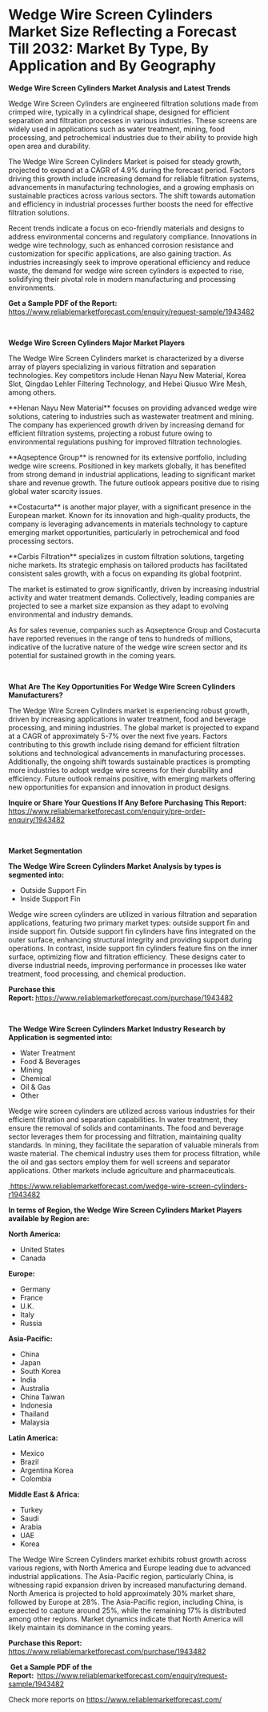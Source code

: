 <p><h1>Wedge Wire Screen Cylinders Market Size Reflecting a Forecast Till 2032: Market By Type, By Application and By Geography</h1></p><p><strong>Wedge Wire Screen Cylinders Market Analysis and Latest Trends</strong></p>
<p><p>Wedge Wire Screen Cylinders are engineered filtration solutions made from crimped wire, typically in a cylindrical shape, designed for efficient separation and filtration processes in various industries. These screens are widely used in applications such as water treatment, mining, food processing, and petrochemical industries due to their ability to provide high open area and durability.</p><p>The Wedge Wire Screen Cylinders Market is poised for steady growth, projected to expand at a CAGR of 4.9% during the forecast period. Factors driving this growth include increasing demand for reliable filtration systems, advancements in manufacturing technologies, and a growing emphasis on sustainable practices across various sectors. The shift towards automation and efficiency in industrial processes further boosts the need for effective filtration solutions.</p><p>Recent trends indicate a focus on eco-friendly materials and designs to address environmental concerns and regulatory compliance. Innovations in wedge wire technology, such as enhanced corrosion resistance and customization for specific applications, are also gaining traction. As industries increasingly seek to improve operational efficiency and reduce waste, the demand for wedge wire screen cylinders is expected to rise, solidifying their pivotal role in modern manufacturing and processing environments.</p></p>
<p><strong>Get a Sample PDF of the Report:&nbsp;</strong> <a href="https://www.reliablemarketforecast.com/enquiry/request-sample/1943482?utm_campaign=1766&utm_medium=2&utm_source=Github&utm_content=ia&utm_term=17022025&utm_id=wedge-wire-screen-cylinders">https://www.reliablemarketforecast.com/enquiry/request-sample/1943482</a></p>
<p>&nbsp;</p>
<p><strong>Wedge Wire Screen Cylinders Major Market Players</strong></p>
<p><p>The Wedge Wire Screen Cylinders market is characterized by a diverse array of players specializing in various filtration and separation technologies. Key competitors include Henan Nayu New Material, Korea Slot, Qingdao Lehler Filtering Technology, and Hebei Qiusuo Wire Mesh, among others. </p><p>**Henan Nayu New Material** focuses on providing advanced wedge wire solutions, catering to industries such as wastewater treatment and mining. The company has experienced growth driven by increasing demand for efficient filtration systems, projecting a robust future owing to environmental regulations pushing for improved filtration technologies.</p><p>**Aqseptence Group** is renowned for its extensive portfolio, including wedge wire screens. Positioned in key markets globally, it has benefited from strong demand in industrial applications, leading to significant market share and revenue growth. The future outlook appears positive due to rising global water scarcity issues.</p><p>**Costacurta** is another major player, with a significant presence in the European market. Known for its innovation and high-quality products, the company is leveraging advancements in materials technology to capture emerging market opportunities, particularly in petrochemical and food processing sectors.</p><p>**Carbis Filtration** specializes in custom filtration solutions, targeting niche markets. Its strategic emphasis on tailored products has facilitated consistent sales growth, with a focus on expanding its global footprint.</p><p>The market is estimated to grow significantly, driven by increasing industrial activity and water treatment demands. Collectively, leading companies are projected to see a market size expansion as they adapt to evolving environmental and industry demands.</p><p>As for sales revenue, companies such as Aqseptence Group and Costacurta have reported revenues in the range of tens to hundreds of millions, indicative of the lucrative nature of the wedge wire screen sector and its potential for sustained growth in the coming years.</p></p>
<p>&nbsp;</p>
<p><strong>What Are The Key Opportunities For Wedge Wire Screen Cylinders Manufacturers?</strong></p>
<p><p>The Wedge Wire Screen Cylinders market is experiencing robust growth, driven by increasing applications in water treatment, food and beverage processing, and mining industries. The global market is projected to expand at a CAGR of approximately 5-7% over the next five years. Factors contributing to this growth include rising demand for efficient filtration solutions and technological advancements in manufacturing processes. Additionally, the ongoing shift towards sustainable practices is prompting more industries to adopt wedge wire screens for their durability and efficiency. Future outlook remains positive, with emerging markets offering new opportunities for expansion and innovation in product designs.</p></p>
<p><strong>Inquire or Share Your Questions If Any Before Purchasing This Report:</strong> <a href="https://www.reliablemarketforecast.com/enquiry/pre-order-enquiry/1943482?utm_campaign=1766&utm_medium=2&utm_source=Github&utm_content=ia&utm_term=17022025&utm_id=wedge-wire-screen-cylinders">https://www.reliablemarketforecast.com/enquiry/pre-order-enquiry/1943482</a></p>
<p>&nbsp;</p>
<p><strong>Market Segmentation</strong></p>
<p><strong>The Wedge Wire Screen Cylinders Market Analysis by types is segmented into:</strong></p>
<p><ul><li>Outside Support Fin</li><li>Inside Support Fin</li></ul></p>
<p><p>Wedge wire screen cylinders are utilized in various filtration and separation applications, featuring two primary market types: outside support fin and inside support fin. Outside support fin cylinders have fins integrated on the outer surface, enhancing structural integrity and providing support during operations. In contrast, inside support fin cylinders feature fins on the inner surface, optimizing flow and filtration efficiency. These designs cater to diverse industrial needs, improving performance in processes like water treatment, food processing, and chemical production.</p></p>
<p><strong>Purchase this Report:&nbsp;</strong><a href="https://www.reliablemarketforecast.com/purchase/1943482?utm_campaign=1766&utm_medium=2&utm_source=Github&utm_content=ia&utm_term=17022025&utm_id=wedge-wire-screen-cylinders">https://www.reliablemarketforecast.com/purchase/1943482</a></p>
<p>&nbsp;</p>
<p><strong>The Wedge Wire Screen Cylinders Market Industry Research by Application is segmented into:</strong></p>
<p><ul><li>Water Treatment</li><li>Food & Beverages</li><li>Mining</li><li>Chemical</li><li>Oil & Gas</li><li>Other</li></ul></p>
<p><p>Wedge wire screen cylinders are utilized across various industries for their efficient filtration and separation capabilities. In water treatment, they ensure the removal of solids and contaminants. The food and beverage sector leverages them for processing and filtration, maintaining quality standards. In mining, they facilitate the separation of valuable minerals from waste material. The chemical industry uses them for process filtration, while the oil and gas sectors employ them for well screens and separator applications. Other markets include agriculture and pharmaceuticals.</p></p>
<p><a href="https://www.reliablemarketforecast.com/wedge-wire-screen-cylinders-r1943482?utm_campaign=1766&utm_medium=2&utm_source=Github&utm_content=ia&utm_term=17022025&utm_id=wedge-wire-screen-cylinders">&nbsp;https://www.reliablemarketforecast.com/wedge-wire-screen-cylinders-r1943482</a></p>
<p><strong>In terms of Region, the Wedge Wire Screen Cylinders Market Players available by Region are:</strong></p>
<p>
    <p> <strong> North America: </strong>
        <ul>
            <li>United States</li>
            <li>Canada</li>
        </ul>
        </p> 
    <p> <strong> Europe: </strong>
        <ul>
            <li>Germany</li>
            <li>France</li>
            <li>U.K.</li>
            <li>Italy</li>
            <li>Russia</li>
        </ul>
        </p> 
    <p> <strong> Asia-Pacific: </strong>
        <ul>
            <li>China</li>
            <li>Japan</li>
            <li>South Korea</li>
            <li>India</li>
            <li>Australia</li>
            <li>China Taiwan</li>
            <li>Indonesia</li>
            <li>Thailand</li>
            <li>Malaysia</li>
        </ul>
        </p> 
    <p> <strong> Latin America: </strong>
        <ul>
            <li>Mexico</li>
            <li>Brazil</li>
            <li>Argentina Korea</li>
            <li>Colombia</li>
        </ul>
        </p> 
    <p> <strong> Middle East & Africa: </strong>
        <ul>
            <li>Turkey</li>
            <li>Saudi</li>
            <li>Arabia</li>
            <li>UAE</li>
            <li>Korea</li>
        </ul>
    </p>
    </p>
<p><p>The Wedge Wire Screen Cylinders market exhibits robust growth across various regions, with North America and Europe leading due to advanced industrial applications. The Asia-Pacific region, particularly China, is witnessing rapid expansion driven by increased manufacturing demand. North America is projected to hold approximately 30% market share, followed by Europe at 28%. The Asia-Pacific region, including China, is expected to capture around 25%, while the remaining 17% is distributed among other regions. Market dynamics indicate that North America will likely maintain its dominance in the coming years.</p></p>
<p><strong>Purchase this Report: </strong><a href="https://www.reliablemarketforecast.com/purchase/1943482?utm_campaign=1766&utm_medium=2&utm_source=Github&utm_content=ia&utm_term=17022025&utm_id=wedge-wire-screen-cylinders">https://www.reliablemarketforecast.com/purchase/1943482</a></p>
<p>&nbsp;<strong>Get a Sample PDF of the Report:&nbsp;&nbsp;</strong><a href="https://www.reliablemarketforecast.com/enquiry/request-sample/1943482?utm_campaign=1766&utm_medium=2&utm_source=Github&utm_content=ia&utm_term=17022025&utm_id=wedge-wire-screen-cylinders">https://www.reliablemarketforecast.com/enquiry/request-sample/1943482</a></p>
<p><strong></strong></p>
<p>Check more reports on <a href="https://www.reliablemarketforecast.com/?utm_campaign=1766&utm_medium=2&utm_source=Github&utm_content=ia&utm_term=17022025&utm_id=wedge-wire-screen-cylinders">https://www.reliablemarketforecast.com/</a></p>